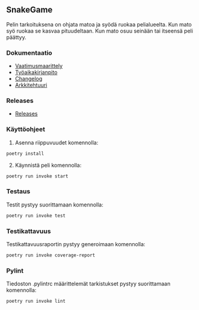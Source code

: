 ## SnakeGame

Pelin tarkoituksena on ohjata matoa ja syödä ruokaa pelialueelta.
Kun mato syö ruokaa se kasvaa pituudeltaan. Kun mato osuu seinään tai
itseensä peli päättyy.

### Dokumentaatio

- [Vaatimusmaarittely](https://github.com/sannilatvala/ot-harjoitustyo/blob/main/dokumentaatio/vaatimusmaarittely.md)
- [Työaikakirjanpito](https://github.com/sannilatvala/ot-harjoitustyo/blob/main/dokumentaatio/tyoaikakirjanpito.md)
- [Changelog](https://github.com/sannilatvala/ot-harjoitustyo/blob/main/dokumentaatio/changelog.md)
- [Arkkitehtuuri](https://github.com/sannilatvala/ot-harjoitustyo/blob/main/dokumentaatio/arkkitehtuuri.md)

### Releases

- [Releases](https://github.com/sannilatvala/ot-harjoitustyo/releases)


### Käyttöohjeet

1. Asenna riippuvuudet komennolla:
```bash
poetry install
```
2. Käynnistä peli komennolla:
```bash
poetry run invoke start
```

### Testaus

Testit pystyy suorittamaan komennolla:
```bash
poetry run invoke test
```

### Testikattavuus

Testikattavuusraportin pystyy generoimaan komennolla:

```bash
poetry run invoke coverage-report
```

### Pylint

Tiedoston .pylintrc määrittelemät tarkistukset pystyy suorittamaan komennolla:

```bash
poetry run invoke lint
```
